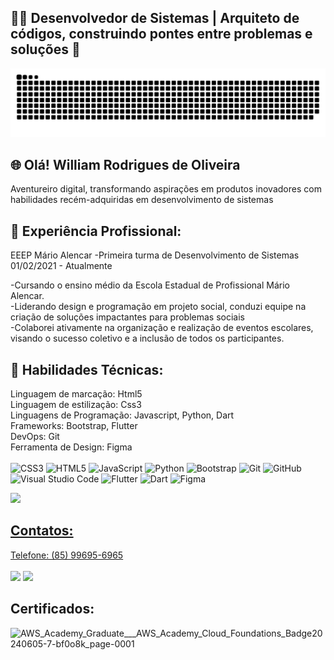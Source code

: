   ## 👨‍💻 Desenvolvedor de Sistemas | Arquiteto de códigos, construindo pontes entre problemas e soluções 🚀
 <picture>
  <source
    media="(prefers-color-scheme: dark)"
    srcset="https://raw.githubusercontent.com/platane/snk/output/github-contribution-grid-snake-dark.svg"
  />
  <source
    media="(prefers-color-scheme: light)"
    srcset="https://raw.githubusercontent.com/platane/snk/output/github-contribution-grid-snake.svg"
  />
  <img
    alt="github contribution grid snake animation"
    src="https://raw.githubusercontent.com/platane/snk/output/github-contribution-grid-snake.svg"
  />
</picture>
<div> 
 

## 🌐 Olá! William Rodrigues de Oliveira <br>
Aventureiro digital, transformando aspirações em produtos inovadores com habilidades recém-adquiridas em desenvolvimento de sistemas

## 💼 Experiência Profissional: <br>
EEEP Mário Alencar -Primeira turma de Desenvolvimento de Sistemas 01/02/2021 - Atualmente

-Cursando o ensino médio da Escola Estadual de Profissional Mário Alencar. <br>
-Liderando design e programação em projeto social, conduzi equipe na criação de soluções impactantes para problemas sociais <br>
-Colaborei ativamente na organização e realização de eventos escolares, visando o sucesso coletivo e a inclusão de todos os participantes.<br>

## 🚀 Habilidades Técnicas: <br>
Linguagem de marcação: Html5 <br>
Linguagem de estilização: Css3 <br>
Linguagens de Programação: Javascript, Python, Dart<br>
Frameworks: Bootstrap, Flutter <br>
DevOps: Git <br>
Ferramenta de Design: Figma <br> <br>
  ![CSS3](https://img.shields.io/badge/css3-%231572B6.svg?style=for-the-badge&logo=css3&logoColor=white)
  ![HTML5](https://img.shields.io/badge/html5-%23E34F26.svg?style=for-the-badge&logo=html5&logoColor=white)
  ![JavaScript](https://img.shields.io/badge/javascript-%23323330.svg?style=for-the-badge&logo=javascript&logoColor=%23F7DF1E)
  ![Python](https://img.shields.io/badge/python-3670A0?style=for-the-badge&logo=python&logoColor=ffdd54)
  ![Bootstrap](https://img.shields.io/badge/bootstrap-%238511FA.svg?style=for-the-badge&logo=bootstrap&logoColor=white)
  ![Git](https://img.shields.io/badge/git-%23F05033.svg?style=for-the-badge&logo=git&logoColor=white)
  ![GitHub](https://img.shields.io/badge/github-%23121011.svg?style=for-the-badge&logo=github&logoColor=white)
  ![Visual Studio Code](https://img.shields.io/badge/Visual%20Studio%20Code-0078d7.svg?style=for-the-badge&logo=visual-studio-code&logoColor=white)
  ![Flutter](https://img.shields.io/badge/Flutter-%2302569B.svg?style=for-the-badge&logo=Flutter&logoColor=white)
  ![Dart](https://img.shields.io/badge/dart-%230175C2.svg?style=for-the-badge&logo=dart&logoColor=white)
  ![Figma](https://img.shields.io/badge/figma-%23F24E1E.svg?style=for-the-badge&logo=figma&logoColor=white)

  <div>
   <a href="https://github.com/William05DEV">
   <img height="180em" src="https://github-readme-stats.vercel.app/api/top-langs/?username=WilliamRodriguesDS&layout=compact&langs_count=6&theme=merko"/>
</div>

## Contatos: <br>
  Telefone: (85) 99695-6965 <br> <br>
  <a href = "mailto:williamrodriguesdeoliveira22@gmail.com"><img src="https://img.shields.io/badge/-Gmail-%23333?style=for-the-badge&logo=gmail&logoColor=white" target="_blank"></a>
  <a href="https://www.linkedin.com/in/william-rodrigues-de-oliveira-3b4701274/" target="_blank"><img src="https://img.shields.io/badge/-LinkedIn-%230077B5?style=for-the-badge&logo=linkedin&logoColor=white" target="_blank"></a>
 
## Certificados: <br>
![AWS_Academy_Graduate___AWS_Academy_Cloud_Foundations_Badge20240605-7-bf0o8k_page-0001](https://github.com/William05DEV/William05DEV/assets/170208874/e6e3e916-db66-454e-8dc4-786e5abf2671)
</div>
